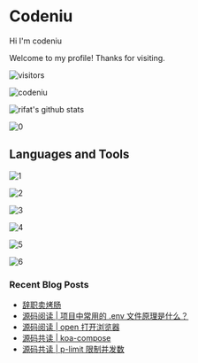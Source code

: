 # Codeniu

Hi I'm codeniu

Welcome to my profile! Thanks for visiting.

 ![visitors](https://visitor-badge.laobi.icu/badge?page_id=Codeniu.youngniu)

 ![codeniu](https://img.shields.io/github/stars/codeniu.svg)

![rifat's github stats](https://github-readme-stats.vercel.app/api?username=Codeniu&show_icons=true)

 ![0](https://github-readme-stats.vercel.app/api/top-langs/?username=codeniu&theme=white-green)

## Languages and Tools

 ![1](https://img.shields.io/badge/CSS-239120?&style=for-the-badge&logo=css3&logoColor=white&color=red)

 ![2](https://img.shields.io/badge/JavaScript-F7DF1E?style=for-the-badge&logo=javascript&logoColor=black)

 ![3](https://img.shields.io/badge/Node.js-43853D?style=for-the-badge&logo=node.js&logoColor=white)

 ![4](https://img.shields.io/badge/Go-00ADD8?style=for-the-badge&logo=go&logoColor=white)

 ![5](https://img.shields.io/badge/React-20232A?style=for-the-badge&logo=react&logoColor=61DAFB)

 ![6](https://img.shields.io/badge/Vue.js-35495E?style=for-the-badge&logo=vue.js&logoColor=4FC08D)

### Recent Blog Posts

* [辞职卖烤肠](https://juejin.cn/post//post/7220351836331311159)
* [源码阅读 | 项目中常用的 .env 文件原理是什么？](https://juejin.cn/post//post/7180682987808227389)
* [源码阅读 | open 打开浏览器](https://juejin.cn/post//post/7180334309239160890)
* [源码共读 | koa-compose](https://juejin.cn/post//post/7179950005728313381)
* [源码共读 | p-limit 限制并发数](https://juejin.cn/post//post/7179545091323887674)
